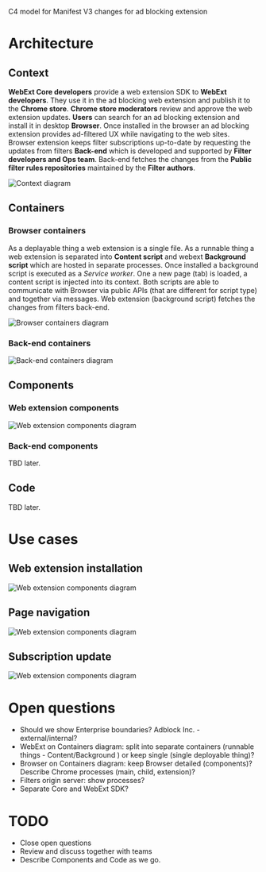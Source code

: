 C4 model for Manifest V3 changes for ad blocking extension

# Architecture

## Context

**WebExt Core developers** provide a web extension SDK to **WebExt developers**. They use it in the ad blocking web extension and publish it to the **Chrome store**. **Chrome store moderators** review and approve the web extension updates. **Users** can search for an ad blocking extension and install it in desktop **Browser**. Once installed in the browser an ad blocking extension provides ad-filtered UX while navigating to the web sites. Browser extension keeps filter subscriptions up-to-date by requesting the updates from filters **Back-end** which is developed and supported by **Filter developers and Ops team**. Back-end fetches the changes from the **Public filter rules repositories** maintained by the **Filter authors**.

![Context diagram](https://www.plantuml.com/plantuml/proxy?cache=no&src=https://raw.githubusercontent.com/4ntoine/mv3_spec_c4/master/context.puml)

## Containers

### Browser containers

As a deplayable thing a web extension is a single file. As a runnable thing a web extension is separated into **Content script** and webext **Background script** which are hosted in separate processes. Once installed a background script is executed as a *Service worker*. One a new page (tab) is loaded, a content script is injected into its context. Both scripts are able to communicate with Browser via public APIs (that are different for script type) and together via messages. Web extension (background script) fetches the changes from filters back-end.

![Browser containers diagram](https://www.plantuml.com/plantuml/proxy?cache=no&src=https://raw.githubusercontent.com/4ntoine/mv3_spec_c4/master/containers_browser.puml)

### Back-end containers

![Back-end containers diagram](https://www.plantuml.com/plantuml/proxy?cache=no&src=https://raw.githubusercontent.com/4ntoine/mv3_spec_c4/master/containers_backend.puml)

## Components

### Web extension components

![Web extension components diagram](https://www.plantuml.com/plantuml/proxy?cache=no&src=https://raw.githubusercontent.com/4ntoine/mv3_spec_c4/master/components_webext.puml)

### Back-end components

TBD later.

## Code

TBD later.

# Use cases

## Web extension installation

![Web extension components diagram](https://www.plantuml.com/plantuml/proxy?cache=no&src=https://raw.githubusercontent.com/4ntoine/mv3_spec_c4/master/use_case_webext_installation.puml)

## Page navigation

![Web extension components diagram](https://www.plantuml.com/plantuml/proxy?cache=no&src=https://raw.githubusercontent.com/4ntoine/mv3_spec_c4/master/use_case_page_navigation.puml)

## Subscription update

![Web extension components diagram](https://www.plantuml.com/plantuml/proxy?cache=no&src=https://raw.githubusercontent.com/4ntoine/mv3_spec_c4/master/use_case_sub_update.puml)

# Open questions

* Should we show Enterprise boundaries? Adblock Inc. - external/internal?
* WebExt on Containers diagram: split into separate containers (runnable things - Content/Background ) or keep single (single deployable thing)?
* Browser on Containers diagram: keep Browser detailed (components)? Describe Chrome processes (main, child, extension)?
* Filters origin server: show processes?
* Separate Core and WebExt SDK?

# TODO

* Close open questions
* Review and discuss together with teams
* Describe Components and Code as we go.